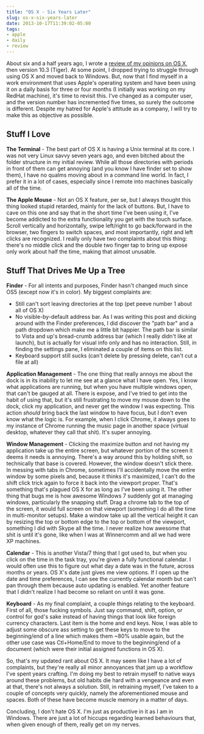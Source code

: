 ```yaml
---
title: "OS X - Six Years Later"
slug: os-x-six-years-later
date: 2013-10-17T11:39:02-05:00
tags:
- apple
- daily
- review
---
```

About six and a half years ago, I wrote a [review of my opinions on OS X](http://dxprog.com/entry/a-word-on-the-state-of-apple/), then version 10.3 (Tiger). At some point, I dropped trying to struggle through using OS X and moved back to Windows. But, now that I find myself in a work environment that uses Apple's operating system and have been using it on a daily basis for three or four months (I initially was working on my RedHat machine), it's time to revisit this. I've changed as a computer user, and the version number has incremented five times, so surely the outcome is different. Despite my hatred for Apple's attitude as a company, I will try to make this as objective as possible.

## Stuff I Love

**The Terminal** - The best part of OS X is having a Unix terminal at its core. I was not very Linux savvy seven years ago, and even bitched about the folder structure in my initial review. While all those directories with periods in front of them can get annoying (and you know I have finder set to show them), I have no qualms moving about in a command line world. In fact, I prefer it in a lot of cases, especially since I remote into machines basically all of the time.

**The Apple Mouse** - Not an OS X feature, per se, but I always thought this thing looked stupid retarded, mainly for the lack of buttons. But, I have to cave on this one and say that in the short time I've been using it, I've become addicted to the extra functionality you get with the touch surface. Scroll vertically and horizontally, swipe left/right to go back/forward in the browser, two fingers to switch spaces, and most importantly, right and left clicks are recognized. I really only have two complaints about this thing: there's no middle click and the double two finger tap to bring up expose only work about half the time, making that almost unusable.

## Stuff That Drives Me Up a Tree
**Finder** - For all intents and purposes, Finder hasn't changed much since OS5 (except now it's in color). My biggest complaints are:

- Still can't sort leaving directories at the top (pet peeve number 1 about all of OS X)
- No visible-by-default address bar. As I was writing this post and dicking around with the Finder preferences, I did discover the "path bar" and a path dropdown which make me a little bit happier. The path bar is similar to Vista and up's bread-crumb address bar (which I really didn't like at launch), but is actually for visual info only and has no interaction. Still, in finding the settings pane, I eliminated a couple of items on this list.
- Keyboard support still sucks (can't delete by pressing delete, can't cut a file at all)

**Application Management** - The one thing that really annoys me about the dock is in its inability to let me see at a glance what I have open. Yes, I know what applications are running, but when you have multiple windows open, that can't be gauged at all. There is expose, and I've tried to get into the habit of using that, but it's still frustrating to move my mouse down to the dock, click my application, and never get the window I was expecting. This action *should* bring back the last window to have focus, but I don't even know what the logic is. For example, when I click Chrome, it always goes to my instance of Chrome running the music page in another space (virtual desktop, whatever they call that shit). It's super annoying.

**Window Management** - Clicking the maximize button and not having my application take up the entire screen, but whatever portion of the screen it deems it needs is annoying. There's a way around this by holding shift, so technically that base is covered. However, the window doesn't stick there. In messing with tabs in Chrome, sometimes I'll accidentally move the entire window by some pixels and, because it thinks it's maximized, I can't do the shift click trick again to force it back into the viewport proper. That's something that's plagued OS X for as long as I've been using it. The other thing that bugs me is how awesome Windows 7 suddenly got at managing windows, particularly the snapping stuff. Drag a chrome tab to the top of the screen, it would full screen on that viewport (something I do all the time in multi-monitor setups). Make a window take up all the vertical height it can by resizing the top or bottom edge to the top or bottom of the viewport, something I did with Skype all the time. I never realize how awesome that shit is until it's gone, like when I was at Winnercomm and all we had were XP machines.

**Calendar** - This is another Vista/7 thing that I got used to, but when you click on the time in the task tray, you're given a fully functional calendar. I would often use this to figure out what day a date was in the future, across months or years. OS X's date just gives me view options. If I open up the date and time preferences, I can see the currently calendar month but can't pan through them because auto updating is enabled. Yet another feature that I didn't realize I had become so reliant on until it was gone.

**Keyboard** - As my final complaint, a couple things relating to the keyboard. First of all, those fucking symbols. Just say command, shift, option, or control for god's sake instead of having things that look like foreign currency characters. Last item is the home and end keys. Now, I was able to adjust some obscure ass setting to get these keys to move to the beginning/end of a line which makes them ~80% usable again, but the other use case was Ctl+Home/End to move to the beginning/end of a document (which were their initial assigned functions in OS X).

So, that's my updated rant about OS X. It may seem like I have a lot of complaints, but they're really all minor annoyances that jam up a workflow I've spent years crafting. I'm doing my best to retrain myself to native ways around these problems, but old habits die hard with a vengeance and even at that, there's not always a solution. Still, in retraining myself, I've taken to a couple of concepts very quickly, namely the aforementioned mouse and spaces. Both of these have become muscle memory in a matter of days.

Concluding, I don't hate OS X. I'm just as productive in it as I am in Windows. There are just a lot of hiccups regarding learned behaviours that, when given enough of them, really get on my nerves.

